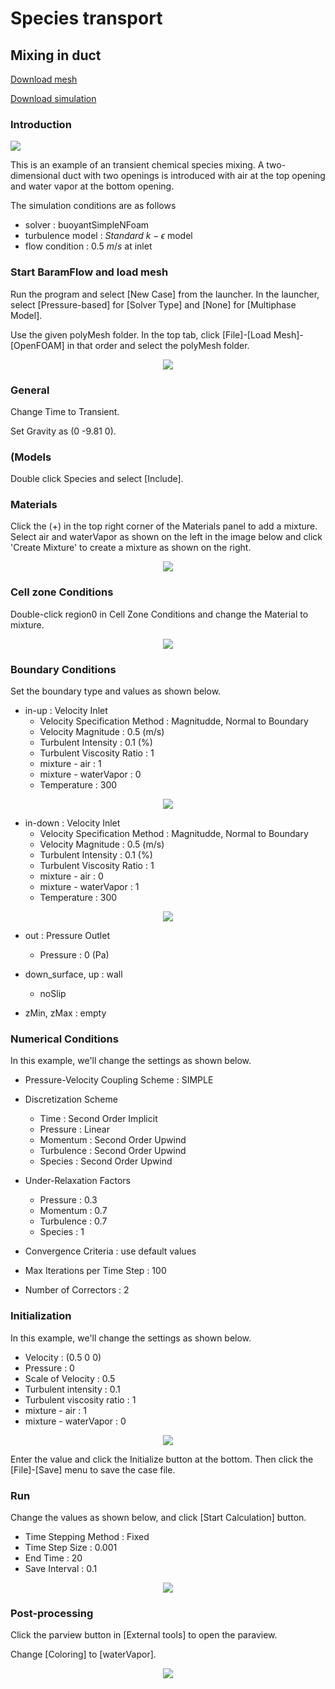 # Species transport

## Mixing in duct 

[Download mesh](https://drive.google.com/file/d/19BS3wUfZZeh8A8Mqx2B1gSMwbylE-xXS/view?usp=sharing)

[Download simulation](https://drive.google.com/file/d/1VihUsXB47k3qHfJOZ6Lgm4THC3v6jsRw/view?usp=sharing)

### Introduction

[![](https://github.com/nextfoam/baram-pages/raw/main/screenshots/species/intro1.png)](https://github.com/nextfoam/baram-pages/raw/main/screenshots/species/intro1.png)

This is an example of an transient chemical species mixing. A two-dimensional duct with two openings is introduced with air at the top opening and water vapor at the bottom opening.

The simulation conditions are as follows 

+ solver : buoyantSimpleNFoam 
+ turbulence model : $Standard$ $k-\epsilon$ model
+ flow condition : 0.5 $m/s$ at inlet

### Start BaramFlow and load mesh

Run the program and select [New Case] from the launcher. In the launcher, select [Pressure-based] for [Solver Type] and [None] for [Multiphase Model].

Use the given polyMesh folder. In the top tab, click [File]-[Load Mesh]-[OpenFOAM] in that order and select the polyMesh folder. 

<p align='center'>
    <img src="https://github.com/nextfoam/baram-pages/raw/main/screenshots/species/mesh1.png"><br>
</p>

### General

Change Time to Transient.

Set Gravity as (0 -9.81 0).

### (Models

Double click Species and select [Include].

### Materials

Click the (+) in the top right corner of the Materials panel to add a mixture. Select air and waterVapor as shown on the left in the image below and click 'Create Mixture' to create a mixture as shown on the right.

<p align='center'>
    <img src="https://github.com/nextfoam/baram-pages/raw/main/screenshots/species/material.png"><br>
</p>

### Cell zone Conditions

Double-click region0 in Cell Zone Conditions and change the Material to mixture.

<p align='center'>
    <img src="https://github.com/nextfoam/baram-pages/raw/main/screenshots/species/cellzone.png"><br>
</p>

### Boundary Conditions

Set the boundary type and values as shown below.

+ in-up : Velocity Inlet
    + Velocity Specification Method : Magnitudde, Normal to Boundary
    + Velocity Magnitude : 0.5 (m/s)
    + Turbulent Intensity : 0.1 (%)
    + Turbulent Viscosity Ratio : 1
    + mixture - air : 1
    + mixture - waterVapor : 0
    + Temperature : 300
    
<p align='center'>
    <img src="https://github.com/nextfoam/baram-pages/raw/main/screenshots/species/inletBC1.png"><br>
</p>

+ in-down : Velocity Inlet
    + Velocity Specification Method : Magnitudde, Normal to Boundary
    + Velocity Magnitude : 0.5 (m/s)
    + Turbulent Intensity : 0.1 (%)
    + Turbulent Viscosity Ratio : 1
    + mixture - air : 0
    + mixture - waterVapor : 1
    + Temperature : 300
    
<p align='center'>
    <img src="https://github.com/nextfoam/baram-pages/raw/main/screenshots/species/inletBC2.png"><br>
</p>


+ out : Pressure Outlet
    + Pressure : 0 (Pa)

+ down_surface, up : wall
    + noSlip

+ zMin, zMax : empty


### Numerical Conditions

In this example, we'll change the settings as shown below.

+ Pressure-Velocity Coupling Scheme : SIMPLE

+ Discretization Scheme
    + Time : Second Order Implicit
    + Pressure : Linear
    + Momentum : Second Order Upwind
    + Turbulence : Second Order Upwind
    + Species : Second Order Upwind

+ Under-Relaxation Factors
    + Pressure : 0.3
    + Momentum : 0.7
    + Turbulence : 0.7
    + Species : 1

+ Convergence Criteria : use default values

+ Max Iterations per Time Step : 100

+ Number of Correctors : 2

### Initialization

In this example, we'll change the settings as shown below.

+ Velocity : (0.5 0 0)
+ Pressure : 0
+ Scale of Velocity : 0.5
+ Turbulent intensity : 0.1
+ Turbulent viscosity ratio : 1
+ mixture - air : 1
+ mixture - waterVapor : 0

<p align='center'>
    <img src="https://github.com/nextfoam/baram-pages/raw/main/screenshots/species/init1.png"><br>
</p>

Enter the value and click the Initialize button at the bottom. Then click the [File]-[Save] menu to save the case file.

### Run

Change the values as shown below, and click [Start Calculation] button.

+ Time Stepping Method : Fixed
+ Time Step Size : 0.001
+ End Time : 20
+ Save Interval : 0.1

<p align='center'>
    <img src="https://github.com/nextfoam/baram-pages/raw/main/screenshots/species/runCondition1.png"><br>
</p>


### Post-processing

Click the parview button in [External tools] to open the paraview.

Change [Coloring] to [waterVapor].

<p align='center'>
    <img src="https://github.com/nextfoam/baram-pages/raw/main/screenshots/species/pv2.png"><br>
</p>
